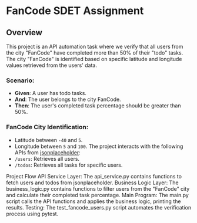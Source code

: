 # FanCode SDET Assignment
## Overview
This project is an API automation task where we verify that all users from the city "FanCode" have completed more than 50% of their "todo" tasks. The city "FanCode" is identified based on specific latitude and longitude values retrieved from the users' data.
### Scenario:
- **Given**: A user has todo tasks.
- **And**: The user belongs to the city FanCode.
- **Then**: The user's completed task percentage should be greater than 50%.
### FanCode City Identification:
- Latitude between `-40` and `5`.
- Longitude between `5` and `100`.
The project interacts with the following APIs from [jsonplaceholder](https://jsonplaceholder.typicode.com/):
- `/users`: Retrieves all users.
- `/todos`: Retrieves all tasks for specific users.

Project Flow
API Service Layer: The api_service.py contains functions to fetch users and todos from jsonplaceholder.
Business Logic Layer: The business_logic.py contains functions to filter users from the "FanCode" city and calculate their completed task percentage.
Main Program: The main.py script calls the API functions and applies the business logic, printing the results.
Testing: The test_fancode_users.py script automates the verification process using pytest.
